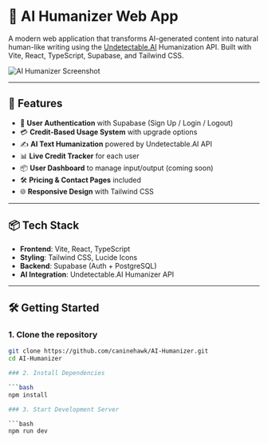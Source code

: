 # 🧠 AI Humanizer Web App

A modern web application that transforms AI-generated content into natural human-like writing using the [Undetectable.AI](https://humanize.undetectable.ai/) Humanization API. Built with Vite, React, TypeScript, Supabase, and Tailwind CSS.

![AI Humanizer Screenshot](https://your-image-url.com/preview.png) <!-- Replace with your actual preview image -->

---

## 🚀 Features

- 🔐 **User Authentication** with Supabase (Sign Up / Login / Logout)
- 💳 **Credit-Based Usage System** with upgrade options
- ✍️ **AI Text Humanization** powered by Undetectable.AI API
- 📊 **Live Credit Tracker** for each user
- 📦 **User Dashboard** to manage input/output (coming soon)
- 🛠️ **Pricing & Contact Pages** included
- 🌐 **Responsive Design** with Tailwind CSS

---

## 📦 Tech Stack

- **Frontend**: Vite, React, TypeScript
- **Styling**: Tailwind CSS, Lucide Icons
- **Backend**: Supabase (Auth + PostgreSQL)
- **AI Integration**: Undetectable.AI Humanizer API

---

## 🛠️ Getting Started

### 1. Clone the repository

```bash
git clone https://github.com/caninehawk/AI-Humanizer.git
cd AI-Humanizer

### 2. Install Dependencies

```bash
npm install

### 3. Start Development Server

```bash
npm run dev

